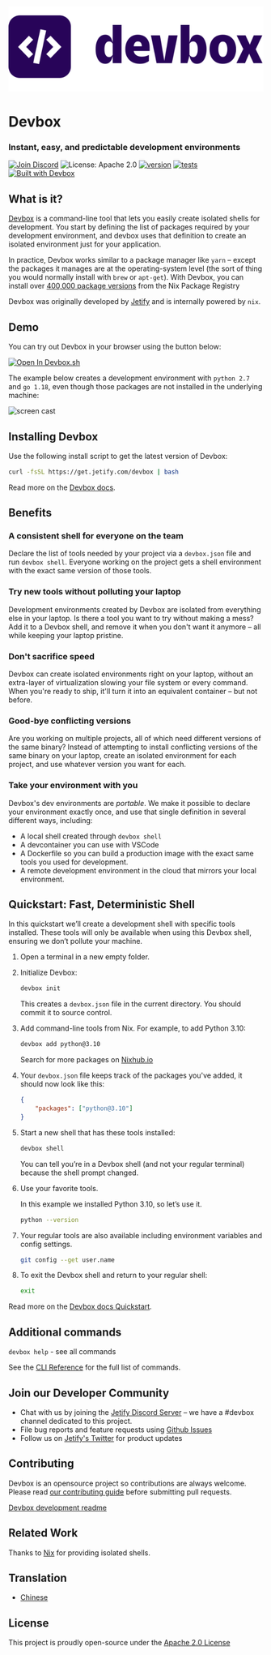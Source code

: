 <picture>
 <source media="(prefers-color-scheme: dark)" srcset="docs/app/static/img/devbox_logo_dark.svg">
 <source media="(prefers-color-scheme: light)" srcset="docs/app/static/img/devbox_logo_light.svg">
 <img alt="Devbox logo." src="docs/app/static/img/devbox_logo_light.svg">
</picture>

# Devbox

### Instant, easy, and predictable development environments

[![Join Discord](https://img.shields.io/discord/903306922852245526?color=7389D8&label=discord&logo=discord&logoColor=ffffff)](https://discord.gg/agbskCJXk2) ![License: Apache 2.0](https://img.shields.io/github/license/jetify-com/devbox) [![version](https://img.shields.io/github/v/release/jetify-com/devbox?color=green&label=version&sort=semver)](https://github.com/jetify-com/devbox/releases) [![tests](https://github.com/jetify-com/devbox/actions/workflows/cli-post-release.yml/badge.svg)](https://github.com/jetify-com/devbox/actions/workflows/cli-release.yml?branch=main) [![Built with Devbox](https://www.jetify.com/img/devbox/shield_galaxy.svg)](https://www.jetify.com/devbox/docs/contributor-quickstart/)

## What is it?

[Devbox](https://www.jetify.com/devbox/) is a command-line tool that lets you easily create isolated shells for development. You start by defining the list of packages required by your development environment, and devbox uses that definition to create an isolated environment just for your application.

In practice, Devbox works similar to a package manager like `yarn` – except the packages it manages are at the operating-system level (the sort of thing you would normally install with `brew` or `apt-get`). With Devbox, you can install over [400,000 package versions](https://www.nixhub.io) from the Nix Package Registry

Devbox was originally developed by [Jetify](https://www.jetify.com) and is internally powered by `nix`.

## Demo

You can try out Devbox in your browser using the button below:

[![Open In Devbox.sh](https://www.jetify.com/img/devbox/open-in-devbox.svg)](https://devbox.sh/new)

The example below creates a development environment with `python 2.7` and `go 1.18`, even though those packages are not installed in the underlying machine:

![screen cast](https://user-images.githubusercontent.com/279789/186491771-6b910175-18ec-4c65-92b0-ed1a91bb15ed.svg)

## Installing Devbox

Use the following install script to get the latest version of Devbox:

```sh
curl -fsSL https://get.jetify.com/devbox | bash
```

Read more on the [Devbox docs](https://www.jetify.com/devbox/docs/installing_devbox/).

## Benefits

### A consistent shell for everyone on the team

Declare the list of tools needed by your project via a `devbox.json` file and run `devbox shell`. Everyone working on the project gets a shell environment with the exact same version of those tools.

### Try new tools without polluting your laptop

Development environments created by Devbox are isolated from everything else in your laptop. Is there a tool you want to try without making a mess? Add it to a Devbox shell, and remove it when you don't want it anymore – all while keeping your laptop pristine.

### Don't sacrifice speed

Devbox can create isolated environments right on your laptop, without an extra-layer of virtualization slowing your file system or every command. When you're ready to ship, it'll turn it into an equivalent container – but not before.

### Good-bye conflicting versions

Are you working on multiple projects, all of which need different versions of the same binary? Instead of attempting to install conflicting versions of the same binary on your laptop, create an isolated environment for each project, and use whatever version you want for each.

### Take your environment with you

Devbox's dev environments are _portable_. We make it possible to declare your
environment exactly once, and use that single definition in several different ways, including:

-   A local shell created through `devbox shell`
-   A devcontainer you can use with VSCode
-   A Dockerfile so you can build a production image with the exact same tools you
    used for development.
-   A remote development environment in the cloud that mirrors your local environment.

## Quickstart: Fast, Deterministic Shell

In this quickstart we’ll create a development shell with specific tools installed. These tools will only be available when using this Devbox shell, ensuring we don’t pollute your machine.

1. Open a terminal in a new empty folder.

2. Initialize Devbox:

    ```bash
    devbox init
    ```

    This creates a `devbox.json` file in the current directory. You should commit it to source control.

3. Add command-line tools from Nix. For example, to add Python 3.10:

    ```bash
    devbox add python@3.10
    ```

    Search for more packages on [Nixhub.io](https://www.nixhub.io)

4. Your `devbox.json` file keeps track of the packages you've added, it should now look like this:

    ```json
    {
        "packages": ["python@3.10"]
    }
    ```

5. Start a new shell that has these tools installed:

    ```bash
    devbox shell
    ```

    You can tell you’re in a Devbox shell (and not your regular terminal) because the shell prompt changed.

6. Use your favorite tools.

    In this example we installed Python 3.10, so let’s use it.

    ```bash
    python --version
    ```

7. Your regular tools are also available including environment variables and config settings.

    ```bash
    git config --get user.name
    ```

8. To exit the Devbox shell and return to your regular shell:

    ```bash
    exit
    ```

Read more on the [Devbox docs Quickstart](https://www.jetify.com/devbox/docs/quickstart/).

## Additional commands

`devbox help` - see all commands

See the [CLI Reference](https://www.jetify.com/devbox/docs/cli_reference/devbox/) for the full list of commands.

## Join our Developer Community

-   Chat with us by joining the [Jetify Discord Server](https://discord.gg/jetify) – we have a #devbox channel dedicated to this project.
-   File bug reports and feature requests using [Github Issues](https://github.com/jetify-com/devbox/issues)
-   Follow us on [Jetify's Twitter](https://twitter.com/jetify_com) for product updates

## Contributing

Devbox is an opensource project so contributions are always welcome. Please read [our contributing guide](CONTRIBUTING.md) before submitting pull requests.

[Devbox development readme](devbox.md)

## Related Work

Thanks to [Nix](https://nixos.org/) for providing isolated shells.

## Translation

-   [Chinese](./docs/translation/README-zh-CN.md)

## License

This project is proudly open-source under the [Apache 2.0 License](https://github.com/jetify-com/devbox/blob/main/LICENSE)
